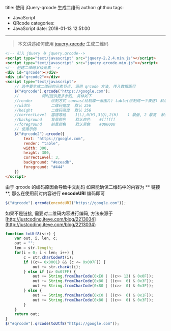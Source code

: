 title: 使用 jQuery-qrcode 生成二维码
author: ghthou
tags:
  - JavaScript
  - QRcode
categories:
  - JavaScript
date: 2018-01-13 12:51:00
---
> 本文讲述如何使用 [jquery-qrcode](https://github.com/jeromeetienne/jquery-qrcode) 生成二维码

```html
<!-- 引入 jQuery 与 jquery.qrcode-->
<script type="text/javascript" src="jquery-2.2.4.min.js"></script>
<script type="text/javascript" src="jquery.qrcode.min.js"></script>
<!-- 创建二维码父级元素 -->
<div id="qrcode"></div>
<div id="qrcode2"></div>
<script type="text/javascript">
    // 选中要生成二维码的元素节点, 调用 qrcode 方法, 传入数据即可
    $("#qrcode").qrcode("https://google.com");
    //	        同时提供更多参数, 具体如下
    //render		绘制方式 canvas(绘制成一张图片) table(绘制成一个表格) 默认 canvas
    //width		    二维码宽度  默认 256
    //height        二维码高度  默认 256
    //correctLevel  容错等级    1(L),0(M),3(Q),2(H)    1 最低, 2 最高  默认为 2
    //background    背景颜色    默认白色    #ffffff
    //foreground    前景颜色    默认黑色    #000000
    // 使用示例
    $("#qrcode2").qrcode({
        text: "https://google.com",
        render: "table",
        width: 300,
        height: 300,
        correctLevel: 3,
        background: "#eceadb",
        foreground: "#444"
    })
</script>
```
由于 qrcode 的编码原因会导致中文乱码
如果能确保二维码中的内容为 ** 链接 **, 那么在使用前对内容进行 **encodeURI** 编码即可
```javascript
$("#qrcode").qrcode(encodeURI("https://google.com"));
```
如果不是链接, 需要对二维码内容进行编码, 方法来源于 [http://justcoding.iteye.com/blog/2213034](http://justcoding.iteye.com/blog/2213034)
```javascript
function toUtf8(str) {      
    var out, i, len, c;      
    out = "";      
    len = str.length;      
    for(i = 0; i < len; i++) {      
        c = str.charCodeAt(i);      
        if ((c>= 0x0001) && (c <= 0x007F)) {      
            out += str.charAt(i);      
        } else if (c> 0x07FF) {      
            out += String.fromCharCode(0xE0 | ((c>> 12) & 0x0F));      
            out += String.fromCharCode(0x80 | ((c>>  6) & 0x3F));      
            out += String.fromCharCode(0x80 | ((c>>  0) & 0x3F));      
        } else {      
            out += String.fromCharCode(0xC0 | ((c>>  6) & 0x1F));      
            out += String.fromCharCode(0x80 | ((c>>  0) & 0x3F));      
        }      
    }      
    return out;      
} 
$("#qrcode").qrcode(toUtf8("https://google.com"));
```
